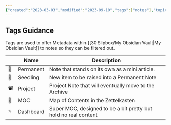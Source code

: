 ```yaml
---
{"created":"2023-03-03","modified":"2023-09-10","tags":["notes"],"topics":["[[Note Taking and Productivity]]"],"references":null,"dg-publish":true,"dg-path":"Tags Guidance.md","permalink":"/tags-guidance/","dgPassFrontmatter":true}
---
```



## Tags Guidance

Tags are used to offer Metadata within [[30 Slipbox/My Obsidian Vault\|My Obsidian Vault]] to notes so they can be filtered out.  

|     | Name            | Description                                                      |
| --- | --------------- | ---------------------------------------------------------------- |
| 🌲  | Permanent       | Note that stands on its own as a mini article.                   |
| 🌱  | Seedling        | New item to be raised into a Permanent Note                      |
| 📽️  | Project         | Project Note that will eventually move to the Archive            |
| 🔖  | MOC             | Map of Contents in the Zettelkasten                              |
| ⭐  | Dashboard       | Super MOC, designed to be a bit pretty but hold no real content. |
